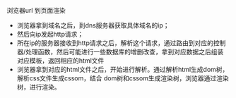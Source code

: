 浏览器url 到页面渲染

- 浏览器拿到域名之后，到dns服务器获取具体域名的ip；
- 然后向ip发起http请求；
- 所在ip的服务器接收到http请求之后，解析这个请求，通过路由到对应的控制器/处理函数，然后可能进行一些数据库的增删改查，拿到对应数据之后组装对应模板，返回相应的html文件
- 浏览器拿到对应的html文件之后，开始进行解析。通过解析html生成dom树，解析css文件生成cssom，结合 dom树和cssom生成渲染树，浏览器通过渲染树，进行渲染。